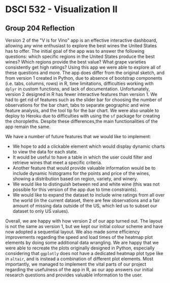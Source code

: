 # DSCI 532 - Visualization II
## Group 204 Reflection 

Version 2 of the "V is for Vino" app is an effective interactive dashboard, allowing any wine enthusiast to explore the best wines the United States has to offer. The initial goal of the app was to answer the following questions: which specific regions in the United States produce the best wines? Which regions provide the best value? What grape varieties consistently get high ratings? Using this app we were able to explore all of these questions and more. The app does differ from the original sketch, and from version 1 created in Python, due to absence of bootstrap components (i.e. tabs, columns, rows) in R, time limitations, difficulties working with `dplyr` in custom functions, and lack of documentation. Unfortunately, version 2 designed in R has fewer interactive features than version 1. We had to get rid of features such as the slider bar for choosing the number of observations for the bar chart, tabs to separate geographic and wine feature analysis, and the tool tip for the bar chart. We were also unable to deploy to Heroku due to difficulties with using the `sf` package for creating the choropleths. Despite these differences,the main functionalities of the app remain the same.

We have a number of future features that we would like to implement:
- We hope to add a clickable element which would display dynamic charts to view the data for each state. 
- It would be useful to have a table in which the user could filter and retrieve wines that meet a specific criteria. 
- Another feature that would provide valuable information would be to include dynamic histograms for the points and price of the wines, showing a distribution based on region, variety, and winery. 
- We would like to distinguish between red and white wine (this was not possible for this version of the app due to time constraints). 
- We would like to expand the dataset to include wine ratings from all over the world (in the current dataset, there are few observations and a fair amount of missing data outside of the US, which led us to subset our dataset to only US values).

Overall, we are happy with how version 2 of our app turned out. The layout is not the same as version 1, but we kept our initial colour scheme and have now adopted a sequential layout. We also made some efficiency improvements regarding the speed and load times of the heatmap plot elements by doing some additional data wrangling. We are happy that we were able to recreate the plots originally designed in Python, especially considering that `ggplotly` does not have a dedicated heatmap plot type like in `altair`, and is instead a combination of different plot elements. Most importantly, we managed to implement the vital parts of our project regarding the usefulness of the app in R, as our app answers our initial research questions and provides valuable information to the user.  
